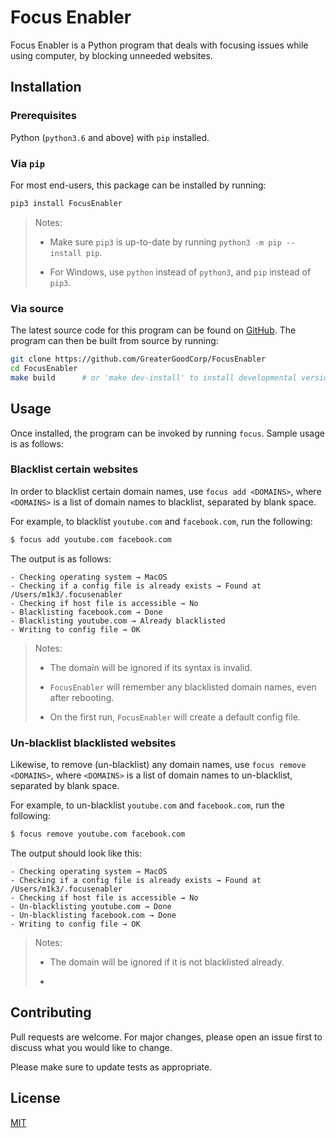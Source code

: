 # Focus Enabler

Focus Enabler is a Python program that deals with focusing issues while using computer, by blocking unneeded websites.

## Installation

### Prerequisites

Python (`python3.6` and above) with `pip` installed.

### Via `pip`

For most end-users, this package can be installed by running:

```bash
pip3 install FocusEnabler
```

> Notes:
> 
> * Make sure `pip3` is up-to-date by running `python3 -m pip --install pip`.
> 
> * For Windows, use `python` instead of `python3`, and `pip` instead of `pip3`.

### Via source

The latest source code for this program can be found on [GitHub]. The program can then be built from source by running:

```bash
git clone https://github.com/GreaterGoodCorp/FocusEnabler
cd FocusEnabler
make build      # or 'make dev-install' to install developmental version
```

## Usage

Once installed, the program can be invoked by running `focus`. Sample usage is as follows:

### Blacklist certain websites

In order to blacklist certain domain names, use `focus add <DOMAINS>`, where `<DOMAINS>` is a list of domain names to
blacklist, separated by blank space.

For example, to blacklist `youtube.com` and `facebook.com`, run the following:

```bash
$ focus add youtube.com facebook.com
```

The output is as follows:

```
- Checking operating system → MacOS
- Checking if a config file is already exists → Found at /Users/m1k3/.focusenabler
- Checking if host file is accessible → No
- Blacklisting facebook.com → Done
- Blacklisting youtube.com → Already blacklisted
- Writing to config file → OK
```

> Notes:
> 
> * The domain will be ignored if its syntax is invalid.
> 
> * `FocusEnabler` will remember any blacklisted domain names, even after rebooting.
>
> * On the first run, `FocusEnabler` will create a default config file.

### Un-blacklist blacklisted websites

Likewise, to remove (un-blacklist) any domain names, use `focus remove <DOMAINS>`, where `<DOMAINS>` is a list of domain
names to un-blacklist, separated by blank space.

For example, to un-blacklist `youtube.com` and `facebook.com`, run the following:

```bash
$ focus remove youtube.com facebook.com
```

The output should look like this:
```
- Checking operating system → MacOS
- Checking if a config file is already exists → Found at /Users/m1k3/.focusenabler
- Checking if host file is accessible → No
- Un-blacklisting youtube.com → Done
- Un-blacklisting facebook.com → Done
- Writing to config file → OK
```

> Notes:
> * The domain will be ignored if it is not blacklisted already.
> 
> * 

## Contributing
Pull requests are welcome. For major changes, please open an issue first to discuss what you would like to change.

Please make sure to update tests as appropriate.

## License
[MIT](https://choosealicense.com/licenses/mit/)

[GitHub]: https://github.com/GreaterGoodCorp/FocusEnabler
